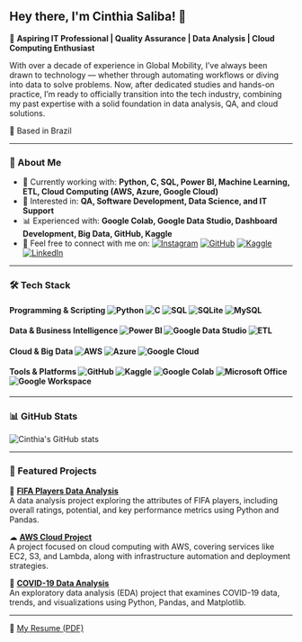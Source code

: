 ## Hey there, I'm Cinthia Saliba! 👋  

🎯 **Aspiring IT Professional | Quality Assurance | Data Analysis | Cloud Computing Enthusiast**  

With over a decade of experience in Global Mobility, I’ve always been drawn to technology — whether through automating workflows or diving into data to solve problems. Now, after dedicated studies and hands-on practice, I’m ready to officially transition into the tech industry, combining my past expertise with a solid foundation in data analysis, QA, and cloud solutions. 

📍 Based in Brazil 

---

### 🚀 About Me  

- 🌱 Currently working with: **Python, C, SQL, Power BI, Machine Learning, ETL, Cloud Computing (AWS, Azure, Google Cloud)**  
- 🎯 Interested in: **QA, Software Development, Data Science, and IT Support**  
- 📊 Experienced with: **Google Colab, Google Data Studio, Dashboard Development, Big Data, GitHub, Kaggle**  
- 📩 Feel free to connect with me on:  [![Instagram](https://img.shields.io/badge/Instagram-%23E4405F.svg?&style=for-the-badge&logo=instagram&logoColor=white)](https://www.instagram.com/cmsaliba/)  [![GitHub](https://img.shields.io/badge/GitHub-%23121011.svg?&style=for-the-badge&logo=github&logoColor=white)](https://github.com/devcmsaliba) [![Kaggle](https://img.shields.io/badge/Kaggle-%23020C1B.svg?&style=for-the-badge&logo=kaggle&logoColor=white)](https://www.kaggle.com/cinthiamarcucisaliba)  [![LinkedIn](https://img.shields.io/badge/LinkedIn-%230077B5.svg?&style=for-the-badge&logo=linkedin&logoColor=white)](https://www.linkedin.com/in/cinthiamsaliba/)

---

### 🛠️ Tech Stack  

#### **Programming & Scripting**  ![Python](https://img.shields.io/badge/Python-%2314354C.svg?style=flat-square&logo=python)  ![C](https://img.shields.io/badge/C-%2300599C.svg?style=flat-square&logo=c)  ![SQL](https://img.shields.io/badge/SQL-%2307405e.svg?style=flat-square&logo=mysql)  ![SQLite](https://img.shields.io/badge/SQLite-%23003B57.svg?style=flat-square&logo=sqlite)  ![MySQL](https://img.shields.io/badge/MySQL-%2300f.svg?style=flat-square&logo=mysql)  

#### **Data & Business Intelligence**  ![Power BI](https://img.shields.io/badge/Power%20BI-%23F2C811.svg?style=flat-square&logo=powerbi)  ![Google Data Studio](https://img.shields.io/badge/Google%20Data%20Studio-%234285F4.svg?style=flat-square&logo=google-data-studio)  ![ETL](https://img.shields.io/badge/ETL-%234285F4.svg?style=flat-square)  

#### **Cloud & Big Data**  ![AWS](https://img.shields.io/badge/AWS-%23FF9900.svg?style=flat-square&logo=amazon-aws)  ![Azure](https://img.shields.io/badge/Microsoft%20Azure-%230072C6.svg?style=flat-square&logo=microsoft-azure)  ![Google Cloud](https://img.shields.io/badge/Google%20Cloud-%234285F4.svg?style=flat-square&logo=google-cloud)  

#### **Tools & Platforms**  ![GitHub](https://img.shields.io/badge/GitHub-%23121011.svg?style=flat-square&logo=github)  ![Kaggle](https://img.shields.io/badge/Kaggle-%23020C1B.svg?style=flat-square&logo=kaggle)  ![Google Colab](https://img.shields.io/badge/Google%20Colab-%23F9AB00.svg?style=flat-square&logo=google-colab)  ![Microsoft Office](https://img.shields.io/badge/Microsoft%20Office-%23D83B01.svg?style=flat-square&logo=microsoft-office)  ![Google Workspace](https://img.shields.io/badge/Google%20Workspace-%234285F4.svg?style=flat-square&logo=google-workspace)

---

### 📊 GitHub Stats  

![Cinthia's GitHub stats](https://github-readme-stats.vercel.app/api?username=devcmsaliba&theme=gruvbox&show_icons=true)  

---

### 📌 Featured Projects  

🚀 **[FIFA Players Data Analysis](https://github.com/devcmsaliba/FifaPlayers-Project)**  
A data analysis project exploring the attributes of FIFA players, including overall ratings, potential, and key performance metrics using Python and Pandas.  

☁ **[AWS Cloud Project](https://github.com/devcmsaliba/AWS-Project)**  
A project focused on cloud computing with AWS, covering services like EC2, S3, and Lambda, along with infrastructure automation and deployment strategies.  

🦠 **[COVID-19 Data Analysis](https://github.com/devcmsaliba/Covid-Project)**  
An exploratory data analysis (EDA) project that examines COVID-19 data, trends, and visualizations using Python, Pandas, and Matplotlib.  

---

📄 [My Resume (PDF)](https://docs.google.com/document/d/12e7RMLE4iUrv1BV0m8hmdM248K4HIkuX1tx3DrotM6s/edit?usp=sharing)

